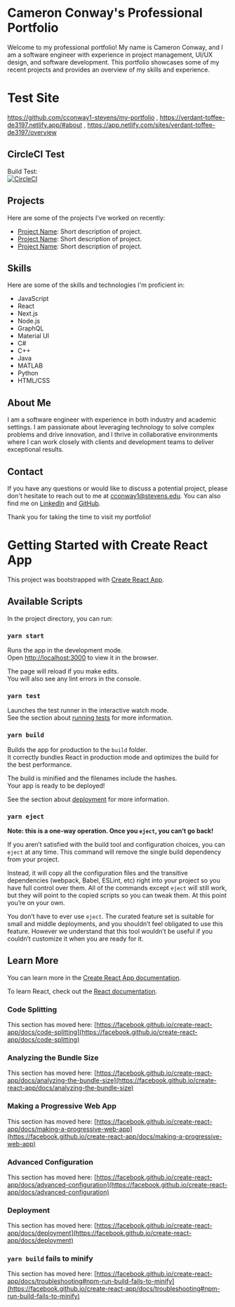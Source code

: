 # Cameron Conway's Professional Portfolio

Welcome to my professional portfolio! My name is Cameron Conway, and I am a software engineer with experience in project management, UI/UX design, and software development. This portfolio showcases some of my recent projects and provides an overview of my skills and experience.

# Test Site 
https://github.com/cconway1-stevens/my-portfolio  ,
https://verdant-toffee-de3197.netlify.app/#about  ,
https://app.netlify.com/sites/verdant-toffee-de3197/overview

## CircleCI Test 
Build Test:       
[![CircleCI](https://dl.circleci.com/status-badge/img/gh/cconway1-stevens/my-portfolio/tree/first-life.svg?style=svg)](https://dl.circleci.com/status-badge/redirect/gh/cconway1-stevens/my-portfolio/tree/first-life)


## Projects

Here are some of the projects I've worked on recently:

- [Project Name](https://github.com/username/project-name): Short description of project.
- [Project Name](https://github.com/username/project-name): Short description of project.
- [Project Name](https://github.com/username/project-name): Short description of project.

## Skills

Here are some of the skills and technologies I'm proficient in:

- JavaScript
- React
- Next.js
- Node.js
- GraphQL
- Material UI
- C#
- C++
- Java
- MATLAB
- Python
- HTML/CSS

## About Me

I am a software engineer with experience in both industry and academic settings. I am passionate about leveraging technology to solve complex problems and drive innovation, and I thrive in collaborative environments where I can work closely with clients and development teams to deliver exceptional results.

## Contact

If you have any questions or would like to discuss a potential project, please don't hesitate to reach out to me at cconway1@stevens.edu. You can also find me on [LinkedIn](https://www.linkedin.com/in/cameronjconway/) and [GitHub](https://github.com/cjconway8).

Thank you for taking the time to visit my portfolio!




# Getting Started with Create React App

This project was bootstrapped with [Create React App](https://github.com/facebook/create-react-app).

## Available Scripts

In the project directory, you can run:

### `yarn start`

Runs the app in the development mode.\
Open [http://localhost:3000](http://localhost:3000) to view it in the browser.

The page will reload if you make edits.\
You will also see any lint errors in the console.

### `yarn test`

Launches the test runner in the interactive watch mode.\
See the section about [running tests](https://facebook.github.io/create-react-app/docs/running-tests) for more information.

### `yarn build`

Builds the app for production to the `build` folder.\
It correctly bundles React in production mode and optimizes the build for the best performance.

The build is minified and the filenames include the hashes.\
Your app is ready to be deployed!

See the section about [deployment](https://facebook.github.io/create-react-app/docs/deployment) for more information.

### `yarn eject`

**Note: this is a one-way operation. Once you `eject`, you can’t go back!**

If you aren’t satisfied with the build tool and configuration choices, you can `eject` at any time. This command will remove the single build dependency from your project.

Instead, it will copy all the configuration files and the transitive dependencies (webpack, Babel, ESLint, etc) right into your project so you have full control over them. All of the commands except `eject` will still work, but they will point to the copied scripts so you can tweak them. At this point you’re on your own.

You don’t have to ever use `eject`. The curated feature set is suitable for small and middle deployments, and you shouldn’t feel obligated to use this feature. However we understand that this tool wouldn’t be useful if you couldn’t customize it when you are ready for it.

## Learn More

You can learn more in the [Create React App documentation](https://facebook.github.io/create-react-app/docs/getting-started).

To learn React, check out the [React documentation](https://reactjs.org/).

### Code Splitting

This section has moved here: [https://facebook.github.io/create-react-app/docs/code-splitting](https://facebook.github.io/create-react-app/docs/code-splitting)

### Analyzing the Bundle Size

This section has moved here: [https://facebook.github.io/create-react-app/docs/analyzing-the-bundle-size](https://facebook.github.io/create-react-app/docs/analyzing-the-bundle-size)

### Making a Progressive Web App

This section has moved here: [https://facebook.github.io/create-react-app/docs/making-a-progressive-web-app](https://facebook.github.io/create-react-app/docs/making-a-progressive-web-app)

### Advanced Configuration

This section has moved here: [https://facebook.github.io/create-react-app/docs/advanced-configuration](https://facebook.github.io/create-react-app/docs/advanced-configuration)

### Deployment

This section has moved here: [https://facebook.github.io/create-react-app/docs/deployment](https://facebook.github.io/create-react-app/docs/deployment)

### `yarn build` fails to minify

This section has moved here: [https://facebook.github.io/create-react-app/docs/troubleshooting#npm-run-build-fails-to-minify](https://facebook.github.io/create-react-app/docs/troubleshooting#npm-run-build-fails-to-minify)
